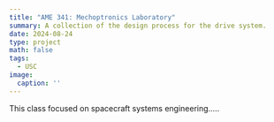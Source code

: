 ```yaml
---
title: "AME 341: Mechoptronics Laboratory"
summary: A collection of the design process for the drive system.
date: 2024-08-24
type: project
math: false
tags:
  - USC
image:
  caption: ''
---
```


This class focused on spacecraft systems engineering.....
